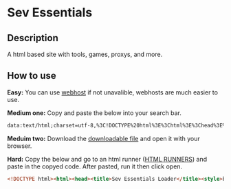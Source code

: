 # Sev Essentials
## Description
A html based site with tools, games, proxys, and more.
## How to use
**Easy:** You can use [webhost](https://github.com/sevvy-wevvy/sev-essentials/blob/main/more/webhost.md) if not unavalible, webhosts are much easier to use.

**Medium one:** Copy and paste the below into your search bar.
```html
data:text/html;charset=utf-8,%3C!DOCTYPE%20html%3E%3Chtml%3E%3Chead%3E%3Ctitle%3ESev%20Essentials%20Loader%3C%2Ftitle%3E%3Cstyle%3Ebody%7Bfont-family%3A%22Times%20New%20Roman%22%2Cserif%3Bbackground-color%3A%23000000%3Bpadding%3A20px%3Bcolor%3A%23800080%3Bmargin%3A0%3Boverflow%3Ahidden%7Dcanvas%7Bposition%3Afixed%3Btop%3A0%3Bleft%3A0%3Bz-index%3A-1%7Dh2%7Bcolor%3A%23ffffff%7Dbutton%7Bfont-size%3A20px%3Bpadding%3A12px%2024px%3Bbackground-color%3A%238a2be2%3Bcolor%3Awhite%3Bborder%3Anone%3Bborder-radius%3A8px%3Bcursor%3Apointer%3Bfont-family%3A'Times%20New%20Roman'%2Cserif%7Dbutton%3Ahover%7Bbackground-color%3A%236a0dad%7D%3C%2Fstyle%3E%3C%2Fhead%3E%3Cbody%3E%3Cbutton%20onclick%3D%22openMain()%22%3EOpen%3C%2Fbutton%3E%3Cscript%3Efunction%20openMain()%7Bfetch('https%3A%2F%2Fraw.githubusercontent.com%2Fsevvy-wevvy%2Fsev-essentials%2Fmain%2Fhtml%2520holder.html').then(response%3D%3E%7Bif(!response.ok)throw%20new%20Error('Network%20response%20was%20not%20ok')%3Breturn%20response.text()%7D).then(html%3D%3E%7Bconst%20newWindow%3Dwindow.open('about%3Ablank'%2C'_blank')%3Bif(newWindow)%7BnewWindow.document.write(html)%3BnewWindow.document.close()%3Bwindow.close()%7Delse%7Balert('Pop-up%20blocked.%20Please%20allow%20pop-ups%20for%20this%20site.')%7D%7D).catch(error%3D%3E%7Balert('Failed%20to%20load%20HTML%3A%20'%2Berror.message)%7D)%7D%3C%2Fscript%3E%3C%2Fbody%3E%3C%2Fhtml%3E
```

**Meduim two:** Download the [downloadable file](https://github.com/sevvy-wevvy/sev-essentials/blob/main/more/downloadable.html) and open it with your browser.

**Hard:** Copy the below and go to an html runner ([HTML RUNNERS](https://github.com/sevvy-wevvy/sev-essentials/blob/main/more/html%20runner.md)) and paste in the copyed code. After pasted, run it then click open.
```html
<!DOCTYPE html><html><head><title>Sev Essentials Loader</title><style>body{font-family:"Times New Roman",serif;background-color:#000000;padding:20px;color:#800080;margin:0;overflow:hidden}canvas{position:fixed;top:0;left:0;z-index:-1}h2{color:#ffffff}button{font-size:20px;padding:12px 24px;background-color:#8a2be2;color:white;border:none;border-radius:8px;cursor:pointer;font-family:'Times New Roman',serif}button:hover{background-color:#6a0dad}</style></head><body><button onclick="openMain()">Open</button><script>function openMain(){fetch('https://raw.githubusercontent.com/sevvy-wevvy/sev-essentials/main/html%20holder.html').then(response=>{if(!response.ok)throw new Error('Network response was not ok');return response.text()}).then(html=>{const newWindow=window.open('about:blank','_blank');if(newWindow){newWindow.document.write(html);newWindow.document.close();window.close()}else{alert('Pop-up blocked. Please allow pop-ups for this site.')}}).catch(error=>{alert('Failed to load HTML: '+error.message)})}</script></body></html>
```
